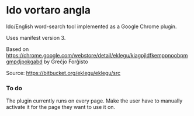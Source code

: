 # Ido vortaro angla 

Ido/English word-search tool implemented as a Google Chrome plugin. 

Uses manifest version 3. 

Based on https://chrome.google.com/webstore/detail/eklegu/kiagpjldfkemppnoobpmgmpdjpokgabd by Greĉjo Forĝisto 

Source: https://bitbucket.org/eklegu/eklegu/src

### To do

The plugin currently runs on every page. Make the user have to manually activate it for the page they want to use it on. 

